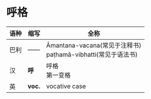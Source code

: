 # 呼格

|语种|缩写|全称|
|-|-|-|
|巴利|——|Āmantana-vacana\(常见于注释书\)<br>paṭhamā-vibhatti\(常见于语法书\)|
|汉|**呼**|呼格<br>第一变格|
|英|**voc.**|vocative case|